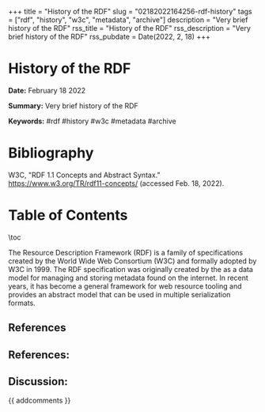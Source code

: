 +++
title = "History of the RDF"
slug = "02182022164256-rdf-history"
tags = ["rdf", "history", "w3c", "metadata", "archive"]
description = "Very brief history of the RDF"
rss_title = "History of the RDF"
rss_description = "Very brief history of the RDF"
rss_pubdate = Date(2022, 2, 18)
+++



History of the RDF
=========

**Date:** February 18 2022

**Summary:** Very brief history of the RDF

**Keywords:** #rdf #history #w3c #metadata #archive

Bibliography
==========

W3C, "RDF 1.1 Concepts and Abstract Syntax." https://www.w3.org/TR/rdf11-concepts/ (accessed Feb. 18, 2022).

Table of Contents
=========

\toc

The Resource Description Framework (RDF) is a family of specifications created by the World Wide Web Consortium (W3C) and formally adopted by W3C in 1999. The RDF specification was originally created by the as a data model for managing and storing metadata found on the internet. In recent years, it has become a general framework for web resource tooling and provides an abstract model that can be used in multiple serialization formats.

## References

## References:
## Discussion: 

{{ addcomments }}
